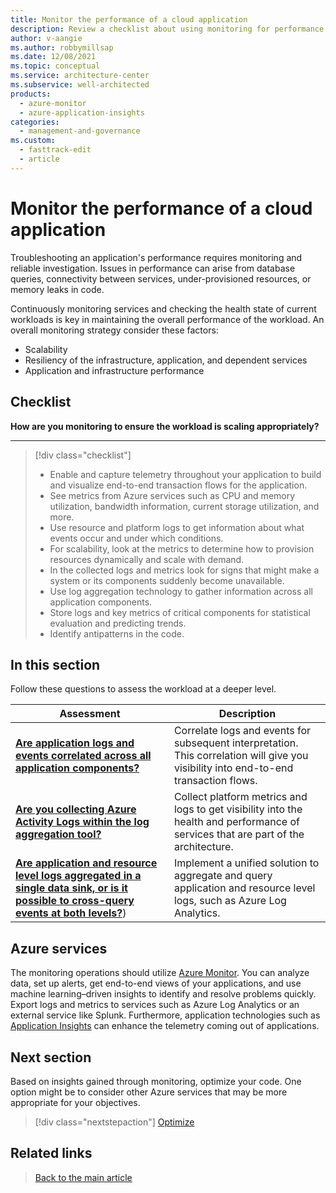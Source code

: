 ```yaml
---
title: Monitor the performance of a cloud application
description: Review a checklist about using monitoring for performance efficiency. Consider scalability, app and infrastructure performance, and resiliency.
author: v-aangie
ms.author: robbymillsap
ms.date: 12/08/2021
ms.topic: conceptual
ms.service: architecture-center
ms.subservice: well-architected
products:
  - azure-monitor
  - azure-application-insights
categories:
  - management-and-governance
ms.custom:
  - fasttrack-edit
  - article
---
```


# Monitor the performance of a cloud application
Troubleshooting an application's performance requires monitoring and reliable investigation. Issues in performance can arise from database queries, connectivity between services, under-provisioned resources, or memory leaks in code.

Continuously monitoring services and checking the health state of current workloads is key in maintaining the overall performance of the workload. An overall monitoring strategy consider these factors:
- Scalability
- Resiliency of the infrastructure, application, and dependent services
- Application and infrastructure performance

## Checklist

**How are you monitoring to ensure the workload is scaling appropriately?**
***
> [!div class="checklist"]
>
> - Enable and capture telemetry throughout your application to build and visualize end-to-end transaction flows for the application.
> - See metrics from Azure services such as CPU and memory utilization, bandwidth information, current storage utilization, and more.
> - Use resource and platform logs to get information about what events occur and under which conditions.
> - For scalability, look at the metrics to determine how to provision resources dynamically and scale with demand.
> - In the collected logs and metrics look for signs that might make a system or its components suddenly become unavailable.
> - Use log aggregation technology to gather information across all application components.
> - Store logs and key metrics of critical components for statistical evaluation and predicting trends.
> - Identify antipatterns in the code.

## In this section

Follow these questions to assess the workload at a deeper level.

|Assessment|Description|
|---|---|
|[**Are application logs and events correlated across all application components?**](monitor-application.md)|Correlate logs and events for subsequent interpretation. This correlation will give you visibility into end-to-end transaction flows.|
|[**Are you collecting Azure Activity Logs within the log aggregation tool?**](monitor-infrastructure.md)|Collect platform metrics and logs to get visibility into the health and performance of services that are part of the architecture.|
|[**Are application and resource level logs aggregated in a single data sink, or is it possible to cross-query events at both levels?**](monitor-analyze.md))|Implement a unified solution to aggregate and query application and resource level logs, such as Azure Log Analytics.|

## Azure services

The monitoring operations should utilize [Azure Monitor](https://azure.microsoft.com/services/monitor/). You can analyze data, set up alerts, get end-to-end views of your applications, and use machine learning–driven insights to identify and resolve problems quickly. Export logs and metrics to services such as Azure Log Analytics or an external service like Splunk. Furthermore, application technologies such as [Application Insights](/azure/azure-monitor/app/app-insights-overview) can enhance the telemetry coming out of applications.

## Next section

Based on insights gained through monitoring, optimize your code. One option might be to consider other Azure services that may be more appropriate for your objectives.

> [!div class="nextstepaction"]
> [Optimize](optimize.md)

## Related links

> [Back to the main article](overview.md)
